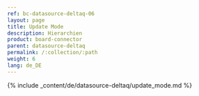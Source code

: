 ```yaml
---
ref: bc-datasource-deltaq-06
layout: page
title: Update Mode
description: Hierarchien
product: board-connector
parent: datasource-deltaq
permalink: /:collection/:path
weight: 6
lang: de_DE
---
```

{% include _content/de/datasource-deltaq/update_mode.md %}

